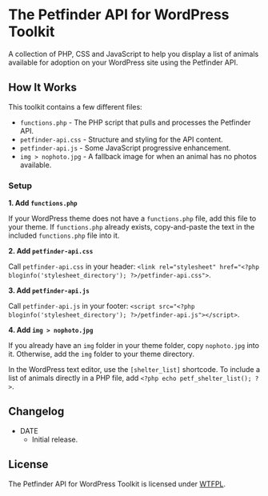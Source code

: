 # The Petfinder API for WordPress Toolkit
A collection of PHP, CSS and JavaScript to help you display a list of animals available for adoption on your WordPress site using the Petfinder API.

## How It Works
This toolkit contains a few different files:

* `functions.php` - The PHP script that pulls and processes the Petfinder API.
* `petfinder-api.css` - Structure and styling for the API content.
* `petfinder-api.js` - Some JavaScript progressive enhancement.
* `img > nophoto.jpg` - A fallback image for when an animal has no photos available.

### Setup

**1. Add `functions.php`** 

If your WordPress theme does not have a `functions.php` file, add this file to your theme. If `functions.php` already exists, copy-and-paste the text in the included `functions.php` file into it.

**2. Add `petfinder-api.css`**

Call `petfinder-api.css` in your header: `<link rel="stylesheet" href="<?php bloginfo('stylesheet_directory'); ?>/petfinder-api.css">`.

**3. Add `petfinder-api.js`**

Call `petfinder-api.js` in your footer: `<script src="<?php bloginfo('stylesheet_directory'); ?>/petfinder-api.js"></script>`.

**4. Add `img > nophoto.jpg`**

If you already have an `img` folder in your theme folder, copy `nophoto.jpg` into it. Otherwise, add the `img` folder to your theme directory.

In the WordPress text editor, use the `[shelter_list]` shortcode. To include a list of animals directly in a PHP file, add `<?php echo petf_shelter_list(); ?>`.

## Changelog
* DATE
  * Initial release.

## License
The Petfinder API for WordPress Toolkit is licensed under [WTFPL](http://www.wtfpl.net/).
